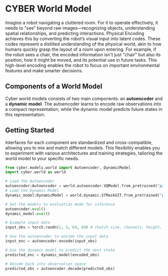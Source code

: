 # CYBER World Model

Imagine a robot navigating a cluttered room. For it to operate effectively, it needs to "see" beyond raw images—recognizing objects, understanding spatial relationships, and predicting interactions. Physical Encoding achieves this by converting the robot’s visual input into latent codes. These codes represent a distilled understanding of the physical world, akin to how humans quickly grasp the layout of a room upon entering. For example, if the robot sees a chair, the encoded information isn't just "chair" but also its position, how it might be moved, and its potential use in future tasks. This high-level encoding enables the robot to focus on important environmental features and make smarter decisions.

## Components of a World Model
Cyber world models consists of two main components: an **autoencoder** and a **dynamic model**. The autoencoder learns to encode raw observations into a compact representation, while the dynamic model predicts future states in this representation.

## Getting Started
Interfaces for each component are standardized and cross-compatible, allowing you to mix and match different models. This flexibility enables you to experiment with various architectures and training strategies, tailoring the world model to your specific needs.
```python
from cyber.models.world import Autoencoder, DynamicModel
import cyber.world as world

# Load the Autoencoder
autoencoder:Autoencoder = world.autoencoder.VQModel.from_pretrained("path/to/autoencoder/weights")
# Load the Dynamic Model
dynamic_model:DynamicModel = world.dynamic.STMaskGIT.from_pretrained("path/to/dynamic/model/weights")

# Set the models to evaluation mode for inference
autoencoder.eval()
dynamic_model.eval()

# Example input data
input_obs = torch.randn(1, 3, 64, 64) # (batch_size, channels, height, width)

# Use the autoencoder to encode the input data
input_enc = autoencoder.encode(input_obs)

# Use the dynamic model to predict the next state
predicted_enc = dynamic_model(encoded_obs)

# Decode back into observation space
predicted_obs = autoencoder.decode(predicted_obs)
```